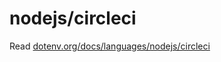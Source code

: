 # nodejs/circleci

Read [dotenv.org/docs/languages/nodejs/circleci](https://www.dotenv.org/docs/languages/nodejs/circleci)

